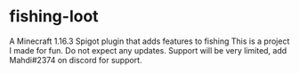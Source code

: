 # fishing-loot
A Minecraft 1.16.3 Spigot plugin that adds features to fishing
This is a project I made for fun. Do not expect any updates. 
Support will be very limited, add Mahdi#2374 on discord for support.
